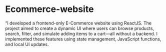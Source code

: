 # Ecommerce-website
“I developed a frontend-only E-Commerce website using ReactJS. The project aimed to create a dynamic UI where users can browse products, search, filter, and simulate adding items to a cart—all without a backend. I implemented these features using state management, JavaScript functions, and local UI updates. 
